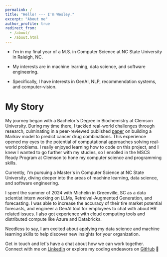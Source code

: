 ```yaml
---
permalink: /
title: "Hello! --- I'm Wesley."
excerpt: "About me"
author_profile: true
redirect_from: 
  - /about/
  - /about.html
---
```


- I'm in my final year of a M.S. in Computer Science at NC State University in Raleigh, NC.

- My interests are in machine learning, data science, and software engineering.

- Specifically, I have interests in GenAI, NLP, recommendation systems, and computer-vision.


My Story
======

My journey began with a Bachelor's Degree in Biochemistry at Clemson University. During my time there, I tackled real-world challenges through research, culminating in a peer-reviewed published [paper](https://journals.plos.org/ploscompbiol/article?id=10.1371/journal.pcbi.1011082) on building a Markov model to predict cancer drug combinations. This experience opened my eyes to the potential of computational approaches solving real-world problems. I really enjoyed learning how to code on this project, and I knew I wanted to go further with my studies, so I enrolled in the MSCS Ready Program at Clemson to hone my computer science and programming skills.

Currently, I'm pursuing a Master's in Computer Science at NC State University, diving deeper into the areas of machine learning, data science, and software engineering.

I spent the summer of 2024 with Michelin in Greenville, SC as a data scientist intern working on LLMs, Retreival-Augmented Generation, and forecasting. I was able to increase the accuracy of their tire market potential forecasts, and engineer a GenAI tool for employees to chat with about HR related issues. I also got experience with cloud computing tools and distributed compute like Azure and Databricks.

Needless to say, I am excited about applying my data science and machine learning skills to help discover new insights for your organization.

Get in touch and let's have a chat about how we can work together. Connect with me on [LinkedIn](https://linkedin.com/in/wesleymeredith/) or explore my coding endeavors on [GitHub](https://github.com/wesleymeredith) 🚀

<!-- Getting started
======
1. Register a GitHub account if you don't have one and confirm your e-mail (required!)
1. Fork [this repository](https://github.com/academicpages/academicpages.github.io) by clicking the "fork" button in the top right. 
1. Go to the repository's settings (rightmost item in the tabs that start with "Code", should be below "Unwatch"). Rename the repository "[your GitHub username].github.io", which will also be your website's URL.
1. Set site-wide configuration and create content & metadata (see below -- also see [this set of diffs](http://archive.is/3TPas) showing what files were changed to set up [an example site](https://getorg-testacct.github.io) for a user with the username "getorg-testacct")
1. Upload any files (like PDFs, .zip files, etc.) to the files/ directory. They will appear at https://[your GitHub username].github.io/files/example.pdf.  
1. Check status by going to the repository settings, in the "GitHub pages" section -->

